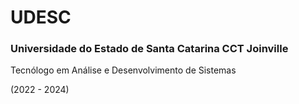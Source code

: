 # UDESC
### Universidade do Estado de Santa Catarina CCT Joinville
Tecnólogo em Análise e Desenvolvimento de Sistemas

(2022 - 2024)
